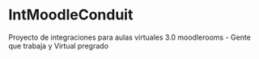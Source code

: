 # IntMoodleConduit

Proyecto de integraciones para aulas virtuales 3.0 moodlerooms - Gente que trabaja y Virtual pregrado